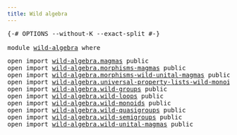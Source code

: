 ```yaml
---
title: Wild algebra
---
```


<pre class="Agda"><a id="38" class="Symbol">{-#</a> <a id="42" class="Keyword">OPTIONS</a> <a id="50" class="Pragma">--without-K</a> <a id="62" class="Pragma">--exact-split</a> <a id="76" class="Symbol">#-}</a>

<a id="81" class="Keyword">module</a> <a id="88" href="wild-algebra.html" class="Module">wild-algebra</a> <a id="101" class="Keyword">where</a>
</pre>
<pre class="Agda"><a id="120" class="Keyword">open</a> <a id="125" class="Keyword">import</a> <a id="132" href="wild-algebra.magmas.html" class="Module">wild-algebra.magmas</a> <a id="152" class="Keyword">public</a>
<a id="159" class="Keyword">open</a> <a id="164" class="Keyword">import</a> <a id="171" href="wild-algebra.morphisms-magmas.html" class="Module">wild-algebra.morphisms-magmas</a> <a id="201" class="Keyword">public</a>
<a id="208" class="Keyword">open</a> <a id="213" class="Keyword">import</a> <a id="220" href="wild-algebra.morphisms-wild-unital-magmas.html" class="Module">wild-algebra.morphisms-wild-unital-magmas</a> <a id="262" class="Keyword">public</a>
<a id="269" class="Keyword">open</a> <a id="274" class="Keyword">import</a> <a id="281" href="wild-algebra.universal-property-lists-wild-monoids.html" class="Module">wild-algebra.universal-property-lists-wild-monoids</a> <a id="332" class="Keyword">public</a>
<a id="339" class="Keyword">open</a> <a id="344" class="Keyword">import</a> <a id="351" href="wild-algebra.wild-groups.html" class="Module">wild-algebra.wild-groups</a> <a id="376" class="Keyword">public</a>
<a id="383" class="Keyword">open</a> <a id="388" class="Keyword">import</a> <a id="395" href="wild-algebra.wild-loops.html" class="Module">wild-algebra.wild-loops</a> <a id="419" class="Keyword">public</a>
<a id="426" class="Keyword">open</a> <a id="431" class="Keyword">import</a> <a id="438" href="wild-algebra.wild-monoids.html" class="Module">wild-algebra.wild-monoids</a> <a id="464" class="Keyword">public</a>
<a id="471" class="Keyword">open</a> <a id="476" class="Keyword">import</a> <a id="483" href="wild-algebra.wild-quasigroups.html" class="Module">wild-algebra.wild-quasigroups</a> <a id="513" class="Keyword">public</a>
<a id="520" class="Keyword">open</a> <a id="525" class="Keyword">import</a> <a id="532" href="wild-algebra.wild-semigroups.html" class="Module">wild-algebra.wild-semigroups</a> <a id="561" class="Keyword">public</a>
<a id="568" class="Keyword">open</a> <a id="573" class="Keyword">import</a> <a id="580" href="wild-algebra.wild-unital-magmas.html" class="Module">wild-algebra.wild-unital-magmas</a> <a id="612" class="Keyword">public</a>
</pre>